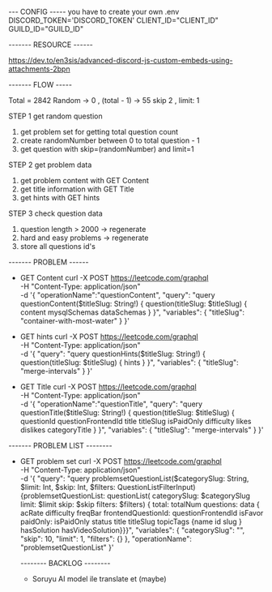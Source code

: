 --- CONFIG -----
you have to create your own .env
DISCORD_TOKEN='DISCORD_TOKEN'
CLIENT_ID="CLIENT_ID"
GUILD_ID="GUILD_ID"

------- RESOURCE ------

https://dev.to/en3sis/advanced-discord-js-custom-embeds-using-attachments-2bpn

------- FLOW -----

Total = 2842
Random -> 0 , (total - 1) -> 55
skip 2 , limit: 1

STEP 1 get random question

1. get problem set for getting total question count
2. create randomNumber between 0 to total question - 1
3. get question with skip=(randomNumber) and limit=1

STEP 2 get problem data

1. get problem content with GET Content
2. get title information with GET Title
3. get hints with GET hints

STEP 3 check question data

1. question length > 2000 -> regenerate
2. hard and easy problems -> regenerate
3. store all questions id's

------- PROBLEM ------

- GET Content
  curl -X POST https://leetcode.com/graphql \
   -H "Content-Type: application/json" \
   -d '{
  "operationName":"questionContent",
  "query": "query questionContent($titleSlug: String!) { question(titleSlug: $titleSlug) { content mysqlSchemas dataSchemas } }",
  "variables": {
  "titleSlug": "container-with-most-water"
  }
  }'

- GET hints
  curl -X POST https://leetcode.com/graphql \
   -H "Content-Type: application/json" \
   -d '{
  "query": "query questionHints($titleSlug: String!) { question(titleSlug: $titleSlug) { hints } }",
  "variables": {
  "titleSlug": "merge-intervals"
  }
  }'

- GET Title
  curl -X POST https://leetcode.com/graphql \
   -H "Content-Type: application/json" \
   -d '{
  "operationName":"questionTitle",
  "query": "query questionTitle($titleSlug: String!) { question(titleSlug: $titleSlug) { questionId questionFrontendId title titleSlug isPaidOnly difficulty likes dislikes categoryTitle } }",
  "variables": {
  "titleSlug": "merge-intervals"
  }
  }'

------- PROBLEM LIST --------

- GET problem set
  curl -X POST https://leetcode.com/graphql \
   -H "Content-Type: application/json" \
   -d '{
  "query": "query problemsetQuestionList($categorySlug: String, $limit: Int, $skip: Int, $filters: QuestionListFilterInput) {problemsetQuestionList: questionList( categorySlug: $categorySlug limit: $limit skip: $skip filters: $filters) { total: totalNum questions: data { acRate difficulty freqBar frontendQuestionId: questionFrontendId isFavor paidOnly: isPaidOnly status title titleSlug topicTags {name id slug } hasSolution hasVideoSolution}}}",
  "variables": {
  "categorySlug": "",
  "skip": 10,
  "limit": 1,
  "filters": {}
  },
  "operationName": "problemsetQuestionList"
  }'

  -------- BACKLOG --------

  - Soruyu AI model ile translate et (maybe)
